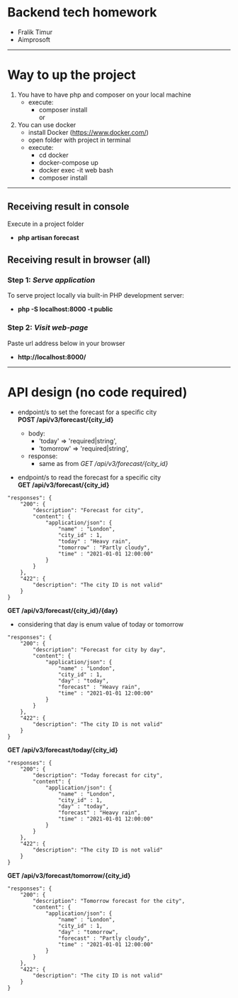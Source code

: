 # Backend tech homework

- Fralik Timur
- Aimprosoft

---

# Way to up the project
1. You have to have php and composer on your local machine  
    - execute:
        - composer install  
    or
2. You can use docker
    - install Docker (https://www.docker.com/)
    - open folder with project in terminal
    - execute:
        - cd docker
        - docker-compose up
        - docker exec -it web bash
        - composer install
    
---


## Receiving result in console

Execute in a project folder
- **php artisan forecast**


## Receiving result in browser (all)

### Step 1: *Serve application*
To serve project locally via built-in PHP development server:
- **php -S localhost:8000 -t public**

### Step 2: *Visit web-page*
Paste url address below in your browser
- **http://localhost:8000/**

-----

# API design (no code required)

- endpoint/s to set the forecast for a specific city  
**POST /api/v3/forecast/{city_id}**
  - body: 
    - 'today' => 'required|string',
    - 'tomorrow' => 'required|string',
  - response:
    - same as from *GET /api/v3/forecast/{city_id}*

  
- endpoint/s to read the forecast for a specific city  
**GET /api/v3/forecast/{city_id}**  
```
"responses": {  
    "200": {
        "description": "Forecast for city",
        "content": {
            "application/json": {            
                "name" : "London",
                "city_id" : 1,
                "today" : "Heavy rain",
                "tomorrow" : "Partly cloudy",
                "time" : "2021-01-01 12:00:00"
            }
        }
    },
    "422": {
        "description": "The city ID is not valid"
    }
}
```
    
**GET /api/v3/forecast/{city_id}/{day}**  
  - considering that day is enum value of today or tomorrow

```
"responses": {  
    "200": {
        "description": "Forecast for city by day",
        "content": {
            "application/json": {            
                "name" : "London",
                "city_id" : 1,
                "day" : "today",
                "forecast" : "Heavy rain",
                "time" : "2021-01-01 12:00:00"
            }
        }
    },
    "422": {
        "description": "The city ID is not valid"
    }
}
```
    
**GET /api/v3/forecast/today/{city_id}**  
```
"responses": {  
    "200": {
        "description": "Today forecast for city",
        "content": {
            "application/json": {            
                "name" : "London",
                "city_id" : 1,
                "day" : "today",
                "forecast" : "Heavy rain",
                "time" : "2021-01-01 12:00:00"
            }
        }
    },
    "422": {
        "description": "The city ID is not valid"
    }
}
```

**GET /api/v3/forecast/tomorrow/{city_id}**
```
"responses": {  
    "200": {
        "description": "Tomorrow forecast for the city",
        "content": {
            "application/json": {            
                "name" : "London",
                "city_id" : 1,
                "day" : "tomorrow",
                "forecast" : "Partly cloudy",
                "time" : "2021-01-01 12:00:00"
            }
        }
    },
    "422": {
        "description": "The city ID is not valid"
    }
}
```
